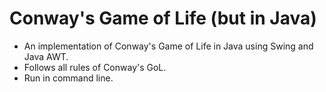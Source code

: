# Conway's Game of Life (but in Java)

- An implementation of Conway's Game of Life in Java using Swing and Java AWT.
- Follows all rules of Conway's GoL.
- Run in command line.
